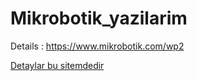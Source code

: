 # Mikrobotik_yazilarim

Details : https://www.mikrobotik.com/wp2
<html>
<head>

</head>
<body>
<a target="_blank" href="https://www.mikrobotik.com/wp2" target="_blank" title="Mikrobotik sitesi">Detaylar bu sitemdedir </a>

</body>
</html>
